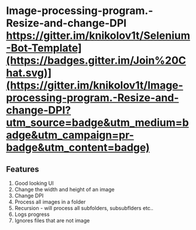 # Image-processing-program.-Resize-and-change-DPI https://gitter.im/knikolov1t/Selenium-Bot-Template](https://badges.gitter.im/Join%20Chat.svg)](https://gitter.im/knikolov1t/Image-processing-program.-Resize-and-change-DPI?utm_source=badge&utm_medium=badge&utm_campaign=pr-badge&utm_content=badge)
## Features
1. Good looking UI
2. Change the width and height of an image
3. Change DPI
4. Process all images in a folder
5. Recursion - will process all subfolders, subsubflders etc..
6. Logs progress
7. Ignores files that are not image
